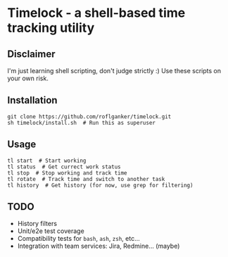 # Timelock - a shell-based time tracking utility


## Disclaimer

I'm just learning shell scripting, don't judge strictly :)
Use these scripts on your own risk.


## Installation

```shell
git clone https://github.com/roflganker/timelock.git
sh timelock/install.sh  # Run this as superuser
```


## Usage

```shell
tl start  # Start working
tl status  # Get currect work status  
tl stop  # Stop working and track time
tl rotate  # Track time and switch to another task
tl history  # Get history (for now, use grep for filtering)
```


## TODO

- History filters
- Unit/e2e test coverage
- Compatibility tests for `bash`, `ash`, `zsh`, etc...
- Integration with team services: Jira, Redmine... (maybe)

